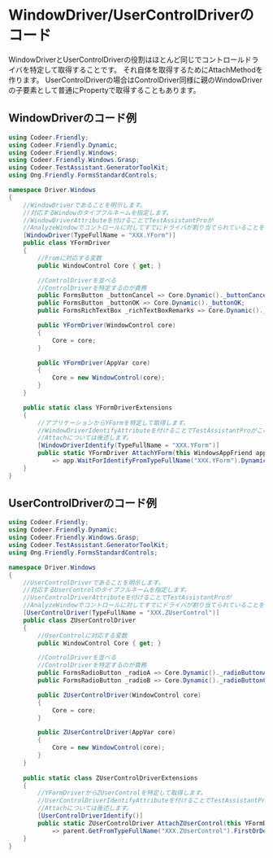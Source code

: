 # WindowDriver/UserControlDriverのコード

<!--TODO:UserContorlDriverとはなにか？ControlDriverとの違いは？
この文章でいきなり登場している。AnalyzeWindowの説明ではControlDriverを作成するとなっているが、
ここではUserControlDriverとControlDriverと違うもののように説明されている。
コード例もUserControlDriver側が示されており、いったいAnalyzeWindowはどちらのコードを生成するものなのか分からない -->

WindowDriverとUserControlDriverの役割はほとんど同じでコントロールドライバを特定して取得することです。
それ自体を取得するためにAttachMethodを作ります。<!--TODO:「それ自体を取得するために・・」のそれ自体がなにをさしているか分からない-->
UserControlDriverの場合はControlDriver同様に親のWindowDriverの子要素として普通にPropertyで取得することもあります。

## WindowDriverのコード例

```cs
using Codeer.Friendly;
using Codeer.Friendly.Dynamic;
using Codeer.Friendly.Windows;
using Codeer.Friendly.Windows.Grasp;
using Codeer.TestAssistant.GeneratorToolKit;
using Ong.Friendly.FormsStandardControls;

namespace Driver.Windows
{
    //WindowDriverであることを明示します。
    //対応するWindowのタイプフルネームを指定します。
    //WindowDriverAttributeを付けることでTestAssistantProが
    //AnalyzeWindowでコントロールに対してすでにドライバが割り当てられていることを検知します。
    [WindowDriver(TypeFullName = "XXX.YForm")]
    public class YFormDriver
    {
        //Fromに対応する変数
        public WindowControl Core { get; }

        //ControlDriverを並べる
        //ControlDriverを特定するのが責務
        public FormsButton _buttonCancel => Core.Dynamic()._buttonCancel; 
        public FormsButton _buttonOK => Core.Dynamic()._buttonOK; 
        public FormsRichTextBox _richTextBoxRemarks => Core.Dynamic()._richTextBoxRemarks; 

        public YFormDriver(WindowControl core)
        {
            Core = core;
        }

        public YFormDriver(AppVar core)
        {
            Core = new WindowControl(core);
        }
    }

    public static class YFormDriverExtensions
    {
        //アプリケーションからYFormを特定して取得します。
        //WindowDriverIdentifyAttributeを付けることでTestAssistantProがこのメソッドを使えるようになります。
        //Attachについては後述します。
        [WindowDriverIdentify(TypeFullName = "XXX.YForm")]
        public static YFormDriver AttachYForm(this WindowsAppFriend app)
            => app.WaitForIdentifyFromTypeFullName("XXX.YForm").Dynamic();
    }
}
```

## UserControlDriverのコード例

```cs
using Codeer.Friendly;
using Codeer.Friendly.Dynamic;
using Codeer.Friendly.Windows.Grasp;
using Codeer.TestAssistant.GeneratorToolKit;
using Ong.Friendly.FormsStandardControls;

namespace Driver.Windows
{
    //UserControlDriverであることを明示します。
    //対応するUserControlのタイプフルネームを指定します。
    //UserControlDriverAttributeを付けることでTestAssistantProが
    //AnalyzeWindowでコントロールに対してすでにドライバが割り当てられていることを検知します。
    [UserControlDriver(TypeFullName = "XXX.ZUserControl")]
    public class ZUserControlDriver
    {
        //UserControlに対応する変数
        public WindowControl Core { get; }

        //ControlDriverを並べる
        //ControlDriverを特定するのが責務
        public FormsRadioButton _radioA => Core.Dynamic()._radioButtonAlacarte; 
        public FormsRadioButton _radioB => Core.Dynamic()._radioButtonCourse; 

        public ZUserControlDriver(WindowControl core)
        {
            Core = core;
        }

        public ZUserControlDriver(AppVar core)
        {
            Core = new WindowControl(core);
        }
    }
    
    public static class ZUserControlDriverExtensions
    {
        //YFormDriverからZUserControlを特定して取得します。
        //UserControlDriverIdentifyAttributeを付けることでTestAssistantProがこのメソッドを使えるようになります。
        //Attachについては後述します。
        [UserControlDriverIdentify()]
        public static ZUserControlDriver AttachZUserControl(this YFormDriver parent)
            => parent.GetFromTypeFullName("XXX.ZUserControl").FirstOrDefault()?.Dynamic();
    }
}
```
